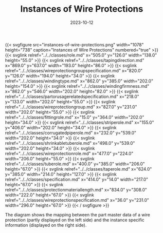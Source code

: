 ﻿---
title: Instances of Wire Protections
toc: false
type: specs
layout: diagram
date: "2023-10-12"
draft: false
specification: VEC
version: 2.1.0
documentType: "Recommendation"
elementType: Diagram
classes:
  - Role
  - TapingDirection
  - WireProtectionGroupSpecification
  - WindingType
  - WindingFirmness
  - PartOrUsageRelatedSpecification
  - WireProtectionGroup
  - FittingRole
  - StripeRole
  - CorrugatedPipeRole
  - ShrinkableTubeRole
  - WireProtectionRole
  - TubeRole
  - TapeRole
  - Specification
  - ProtectionMaterialLength
  - WireProtectionSpecification
menu:
  VEC-2.1.0:    
    parent: instances-of-components
    identifier: instances-of-components/instances-of-wire-protections
    weight: 1007009 

# Prev/next pager order (if `docs_section_pager` enabled in `params.toml`)
weight: 1007009
---
{{< svgfigure src="instances-of-wire-protections.png" width="1078" height="738" caption="Instances of Wire Protections" numbered="true" >}}
  {{< svglink relref="../../classes/role.md" x="505.0" y="126.0" width="138.0" height="55.0" >}}
  {{< svglink relref="../../classes/tapingdirection.md" x="869.0" y="637.0" width="193.0" height="86.0" >}}
  {{< svglink relref="../../classes/wireprotectiongroupspecification.md" x="820.0" y="126.0" width="194.0" height="34.0" >}}
  {{< svglink relref="../../classes/windingtype.md" x="862.0" y="385.0" width="202.0" height="154.0" >}}
  {{< svglink relref="../../classes/windingfirmness.md" x="862.0" y="546.0" width="202.0" height="82.0" >}}
  {{< svglink relref="../../classes/partorusagerelatedspecification.md" x="218.0" y="133.0" width="202.0" height="55.0" >}}
  {{< svglink relref="../../classes/wireprotectiongroup.md" x="827.0" y="231.0" width="202.0" height="55.0" >}}
  {{< svglink relref="../../classes/fittingrole.md" x="15.0" y="364.0" width="202.0" height="34.0" >}}
  {{< svglink relref="../../classes/striperole.md" x="155.0" y="406.0" width="202.0" height="34.0" >}}
  {{< svglink relref="../../classes/corrugatedpiperole.md" x="232.0" y="539.0" width="202.0" height="34.0" >}}
  {{< svglink relref="../../classes/shrinkabletuberole.md" x="498.0" y="539.0" width="202.0" height="34.0" >}}
  {{< svglink relref="../../classes/wireprotectionrole.md" x="477.0" y="224.0" width="206.0" height="55.0" >}}
  {{< svglink relref="../../classes/tuberole.md" x="400.0" y="385.0" width="206.0" height="67.0" >}}
  {{< svglink relref="../../classes/taperole.md" x="624.0" y="385.0" width="214.0" height="127.0" >}}
  {{< svglink relref="../../classes/specification.md" x="414.0" y="14.0" width="217.0" height="67.0" >}}
  {{< svglink relref="../../classes/protectionmateriallength.md" x="834.0" y="308.0" width="222.0" height="67.0" >}}
  {{< svglink relref="../../classes/wireprotectionspecification.md" x="36.0" y="231.0" width="296.0" height="67.0" >}}
{{< / svgfigure >}}
<p> The diagram shows the mapping between the part master data of a wire protection (partly displayed on the left side)&#160;and the instance specific information (displayed on the right side).      </p>